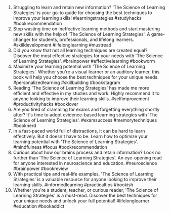 1. Struggling to learn and retain new information? 'The Science of Learning Strategies' is your go-to guide for choosing the best techniques to improve your learning skills! #learningstrategies #studyhacks #bookrecommendation
2. Stop wasting time on ineffective learning methods and start mastering new skills with the help of 'The Science of Learning Strategies'. A game-changer for students, professionals, and lifelong learners. #skilldevelopment #lifelonglearning #mustread
3. Did you know that not all learning techniques are created equal? Discover the most effective strategies for your needs with 'The Science of Learning Strategies'. #brainpower #effectivelearning #bookworm
4. Maximize your learning potential with 'The Science of Learning Strategies'. Whether you're a visual learner or an auditory learner, this book will help you choose the best techniques for your unique needs. #personalizedlearning #skillbuilding #bookstagram
5. Reading 'The Science of Learning Strategies' has made me more efficient and effective in my studies and work. Highly recommend it to anyone looking to improve their learning skills. #selfimprovement #productivityhacks #booklover
6. Are you tired of cramming for exams and forgetting everything shortly after? It's time to adopt evidence-based learning strategies with 'The Science of Learning Strategies'. #examsuccess #memorytechniques #booknerd
7. In a fast-paced world full of distractions, it can be hard to learn effectively. But it doesn't have to be. Learn how to optimize your learning potential with 'The Science of Learning Strategies'. #mindfulness #focus #bookrecommendation
8. Curious about how our brains process and retain information? Look no further than 'The Science of Learning Strategies'. An eye-opening read for anyone interested in neuroscience and education. #neuroscience #brainpower #bookreview
9. With practical tips and real-life examples, 'The Science of Learning Strategies' is a valuable resource for anyone looking to improve their learning skills. #informedlearning #practicaltips #bookish
10. Whether you're a student, teacher, or curious reader, 'The Science of Learning Strategies' is a must-read. Discover the best techniques for your unique needs and unlock your full potential! #lifelonglearner #education #bookaddict
